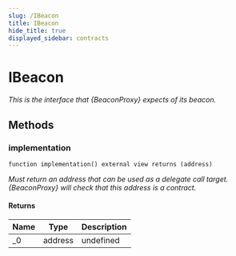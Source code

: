 ```yaml
---
slug: /IBeacon
title: IBeacon
hide_title: true
displayed_sidebar: contracts
---
```


# IBeacon

_This is the interface that {BeaconProxy} expects of its beacon._

## Methods

### implementation

```solidity
function implementation() external view returns (address)
```

_Must return an address that can be used as a delegate call target. {BeaconProxy} will check that this address is a contract._

#### Returns

| Name | Type    | Description |
| ---- | ------- | ----------- |
| \_0  | address | undefined   |
